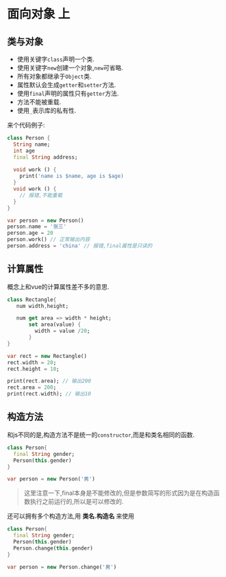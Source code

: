 # 面向对象 上

## 类与对象

* 使用关键字`class`声明一个类.
* 使用关键字`new`创建一个对象,`new`可省略.
* 所有对象都继承于`Object`类.
* 属性默认会生成`getter`和`setter`方法.
* 使用`final`声明的属性只有`getter`方法.
* 方法不能被重载.
* 使用`_`表示库的私有性.

来个代码例子:
```dart
class Person {
  String name;
  int age
  final String address;
  
  void work () {
    print('name is $name, age is $age)
  }
  void work () {
    // 报错,不能重载
  }
}

var person = new Person()
person.name = '张三'
person.age = 20
person.work() // 正常输出内容
person.address = 'china' // 报错,final属性是只读的
```

## 计算属性

概念上和vue的计算属性差不多的意思.

```dart
class Rectangle{
   num width,height;

   num get area => width * height;
       set area(value) {
         width = value /20;
       }
}

var rect = new Rectangle()
rect.width = 20;
rect.height = 10;

print(rect.area); // 输出200
rect.area = 200;
print(rect.width); // 输出10
``` 

## 构造方法
和js不同的是,构造方法不是统一的`constructor`,而是和类名相同的函数.
```dart
class Person{
  final String gender;
  Person(this.gender)
}

var person = new Person('男')
```
>这里注意一下,final本身是不能修改的,但是参数简写的形式因为是在构造函数执行之前运行的,所以是可以修改的.

还可以拥有多个构造方法,用 **类名.构造名** 来使用
```dart
class Person{
  final String gender;
  Person(this.gender)
  Person.change(this.gender)
}

var person = new Person.change('男')
```